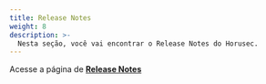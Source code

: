 ```yaml
---
title: Release Notes
weight: 8
description: >-
  Nesta seção, você vai encontrar o Release Notes do Horusec.
---
```


Acesse a página de [**Release Notes**](https://github.com/ZupIT/horusec/releases)
